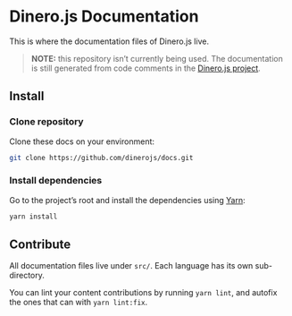 # Dinero.js Documentation

This is where the documentation files of Dinero.js live.

> **NOTE:** this repository isn’t currently being used. The documentation is
> still generated from code comments in the [Dinero.js project][github:dinero].

## Install

### Clone repository

Clone these docs on your environment:

```sh
git clone https://github.com/dinerojs/docs.git
```

### Install dependencies

Go to the project’s root and install the dependencies using [Yarn][yarn]:

```sh
yarn install
```

## Contribute

All documentation files live under `src/`. Each language has its own
sub-directory.

You can lint your content contributions by running `yarn lint`, and autofix the
ones that can with `yarn lint:fix`.

[github:dinero]: https://github.com/dinerojs/dinero.js
[yarn]: https://yarnpkg.com/
